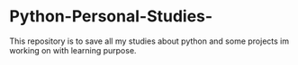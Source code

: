 # Python-Personal-Studies-
This repository is to save all my studies about python and some projects im working on with learning purpose.  
